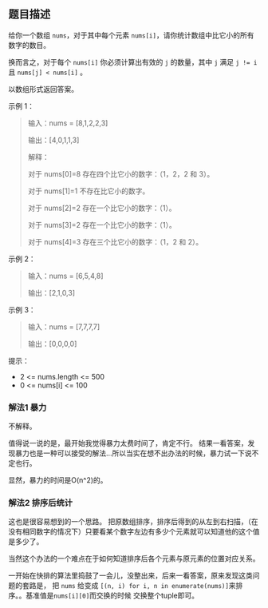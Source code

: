 ## 题目描述
给你一个数组 `nums`，对于其中每个元素 `nums[i]`，请你统计数组中比它小的所有数字的数目。

换而言之，对于每个 `nums[i]` 你必须计算出有效的 `j` 的数量，其中 `j` 满足 `j != i` 且 `nums[j] < nums[i]` 。

以数组形式返回答案。

示例 1：

>输入：nums = [8,1,2,2,3]
>
>输出：[4,0,1,1,3]
>
>解释： 
>
>对于 nums[0]=8 存在四个比它小的数字：（1，2，2 和 3）。 
>
>对于 nums[1]=1 不存在比它小的数字。
>
>对于 nums[2]=2 存在一个比它小的数字：（1）。 
>
>对于 nums[3]=2 存在一个比它小的数字：（1）。 
>
>对于 nums[4]=3 存在三个比它小的数字：（1，2 和 2）。

示例 2：

>输入：nums = [6,5,4,8]
>
>输出：[2,1,0,3]

示例 3：

>输入：nums = [7,7,7,7]
>
>输出：[0,0,0,0]
 

提示：

- 2 <= nums.length <= 500
- 0 <= nums[i] <= 100


### 解法1 暴力
不解释。

值得说一说的是，最开始我觉得暴力太费时间了，肯定不行。
结果一看答案，发现暴力也是一种可以接受的解法…所以当实在想不出办法的时候，暴力试一下说不定也行。

显然，暴力的时间是O(n^2)的。

### 解法2 排序后统计
这也是很容易想到的一个思路。
把原数组排序，排序后得到的从左到右扫描，（在没有相同数字的情况下）只要看某个数字左边有多少个元素就可以知道他的这个值是多少了。

当然这个办法的一个难点在于如何知道排序后各个元素与原元素的位置对应关系。

一开始在快排的算法里捣鼓了一会儿，没整出来，后来一看答案，原来发现这类问题的套路是，
把 `nums` 给变成 `[(n, i) for i, n in enumerate(nums)]`来排序。。基准值是`nums[i][0]`而交换的时候
交换整个tuple即可。
